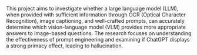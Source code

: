 This project aims to investigate whether a large language model (LLM), when provided with sufficient information through OCR (Optical Character Recognition), image captioning, and well-crafted prompts, can accurately determine which vision-language model (VLM) provides more appropriate answers to image-based questions. The research focuses on understanding the effectiveness of prompt engineering and examining if ChatGPT displays a strong primacy effect, leading to hallucination.
